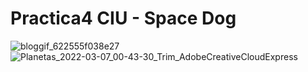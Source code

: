 # Practica4 CIU - Space Dog

![bloggif_622555f038e27](https://user-images.githubusercontent.com/72138219/156950198-79b0b431-3451-41cf-a899-920f598923df.gif)
![Planetas_2022-03-07_00-43-30_Trim_AdobeCreativeCloudExpress](https://user-images.githubusercontent.com/72138219/156950404-430ec9c4-ca50-47ab-830a-0583dccb4582.gif)
